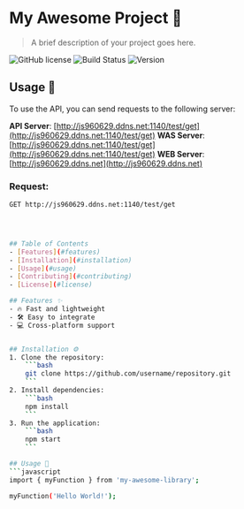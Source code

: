 # My Awesome Project 🚀

> A brief description of your project goes here.

![GitHub license](https://img.shields.io/badge/license-MIT-blue.svg)
![Build Status](https://img.shields.io/github/workflow/status/owner/repo/CI)
![Version](https://img.shields.io/badge/version-1.0-green.svg)

## Usage 📜
To use the API, you can send requests to the following server:

**API Server**: [http://js960629.ddns.net:1140/test/get](http://js960629.ddns.net:1140/test/get)
**WAS Server**: [http://js960629.ddns.net:1140/test/get](http://js960629.ddns.net:1140/test/get)
**WEB Server**: [http://js960629.ddns.net](http://js960629.ddns.net)

### Request:
```bash
GET http://js960629.ddns.net:1140/test/get




## Table of Contents
- [Features](#features)
- [Installation](#installation)
- [Usage](#usage)
- [Contributing](#contributing)
- [License](#license)

## Features ✨
- 🔥 Fast and lightweight
- 🛠️ Easy to integrate
- 💻 Cross-platform support


## Installation ⚙️
1. Clone the repository:
    ```bash
    git clone https://github.com/username/repository.git
    ```
2. Install dependencies:
    ```bash
    npm install
    ```
3. Run the application:
    ```bash
    npm start
    ```

## Usage 📜
```javascript
import { myFunction } from 'my-awesome-library';

myFunction('Hello World!');
